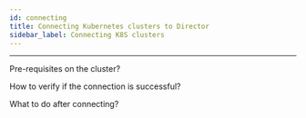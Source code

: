 ```yaml
---
id: connecting
title: Connecting Kubernetes clusters to Director
sidebar_label: Connecting K8S clusters
---
```


------



Pre-requisites on the cluster?



How to verify if the connection is successful?



What to do after connecting?

